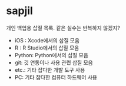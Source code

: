 # sapjil
개인 백업용 삽질 목록. 같은 실수는 반복하지 않겠지?
- iOS : Xcode에서의 삽질 모음
- R : R Studio에서의 삽질 모음
- Python: Python에서의 삽질 모음
- git: 깃 연동이나 사용 관련 삽질 모음
- etc.: 기타 잡다한 개발 도구 사용
- PC: 기타 잡다한 컴퓨터 하드웨어 사용
